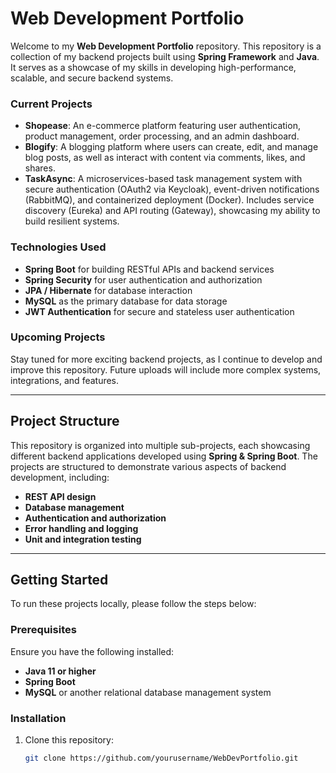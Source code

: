 # Web Development Portfolio

Welcome to my **Web Development Portfolio** repository. This repository is a collection of my backend projects built using **Spring Framework** and **Java**. It serves as a showcase of my skills in developing high-performance, scalable, and secure backend systems. 

### Current Projects

- **Shopease**: An e-commerce platform featuring user authentication, product management, order processing, and an admin dashboard.
- **Blogify**: A blogging platform where users can create, edit, and manage blog posts, as well as interact with content via comments, likes, and shares.
- **TaskAsync**: A microservices-based task management system with secure authentication (OAuth2 via Keycloak), event-driven notifications (RabbitMQ), and containerized deployment (Docker). Includes service discovery (Eureka) and API routing (Gateway), showcasing my ability to build resilient systems.
  
### Technologies Used
- **Spring Boot** for building RESTful APIs and backend services
- **Spring Security** for user authentication and authorization
- **JPA / Hibernate** for database interaction
- **MySQL** as the primary database for data storage
- **JWT Authentication** for secure and stateless user authentication

### Upcoming Projects
Stay tuned for more exciting backend projects, as I continue to develop and improve this repository. Future uploads will include more complex systems, integrations, and features.

---

## Project Structure
This repository is organized into multiple sub-projects, each showcasing different backend applications developed using **Spring & Spring Boot**. The projects are structured to demonstrate various aspects of backend development, including:

- **REST API design**
- **Database management**
- **Authentication and authorization**
- **Error handling and logging**
- **Unit and integration testing**

---

## Getting Started

To run these projects locally, please follow the steps below:

### Prerequisites

Ensure you have the following installed:
- **Java 11 or higher**
- **Spring Boot**
- **MySQL** or another relational database management system

### Installation

1. Clone this repository:
   ```bash
   git clone https://github.com/yourusername/WebDevPortfolio.git
